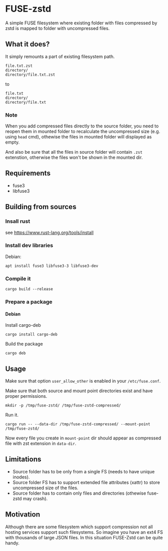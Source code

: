 # FUSE-zstd

A simple FUSE filesystem where existing folder with files compressed by zstd
is mapped to folder with uncompressed files.

## What it does?
It simply remounts a part of existing filesystem path.
```
file.txt.zst
directory/
directory/file.txt.zst
```
to
```
file.txt
directory/
directory/file.txt
```

### Note
When you add compressed files directly to the source folder, you need to reopen them
in mounted folder to recalculate the uncompressed size (e.g. using `head` cmd),
othewise the files in mounted folder will displayed as empty.

And also be sure that all the files in source folder will contain `.zst` extenstion,
otherwise the files won't be shown in the mounted dir.


## Requirements

* fuse3
* libfuse3

## Building from sources

### Insall rust

see https://www.rust-lang.org/tools/install


### Install dev libraries

Debian:
```
apt install fuse3 libfuse3-3 libfuse3-dev
```


### Compile it
```
cargo build --release
```


### Prepare a package

#### Debian
Install cargo-deb
```
cargo install cargo-deb
```
Build the package
```
cargo deb
```


## Usage
Make sure that option `user_allow_other` is enabled in your `/etc/fuse.conf`.

Make sure that both source and mount point directories exist and have proper permissions.
```
mkdir -p /tmp/fuse-zstd/ /tmp/fuse-zstd-compressed/
```

Run it.
```
cargo run -- --data-dir /tmp/fuse-zstd-compressed/ --mount-point /tmp/fuse-zstd/
```

Now every file you create in `mount-point` dir should appear as compressed file
with zst extension in `data-dir`.


## Limitations
* Source folder has to be only from a single FS (needs to have unique inodes).
* Source folder FS has to support extended file attributes (xattr) to store uncompressed size of the files.
* Source folder has to contain only files and directories (othewise fuse-zstd may crash).


## Motivation
Although there are some filesystem which support compression not all hosting services
support such filesystems. So imagine you have an ext4 FS with thousands of large JSON files.
In this situation FUSE-Zstd can be quite handy.
